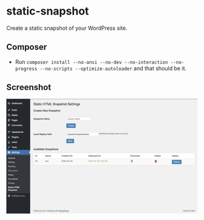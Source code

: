 # static-snapshot

Create a static snapshot of your WordPress site.

## Composer

- Run `composer install --no-ansi --no-dev --no-interaction --no-progress --no-scripts --optimize-autoloader` and that should be it.

## Screenshot

![Screenshot](/screenshot.jpg?raw=true "Screenshot")
